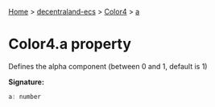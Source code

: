 [Home](./index) &gt; [decentraland-ecs](./decentraland-ecs.md) &gt; [Color4](./decentraland-ecs.color4.md) &gt; [a](./decentraland-ecs.color4.a.md)

# Color4.a property

Defines the alpha component (between 0 and 1, default is 1)

**Signature:**
```javascript
a: number
```
